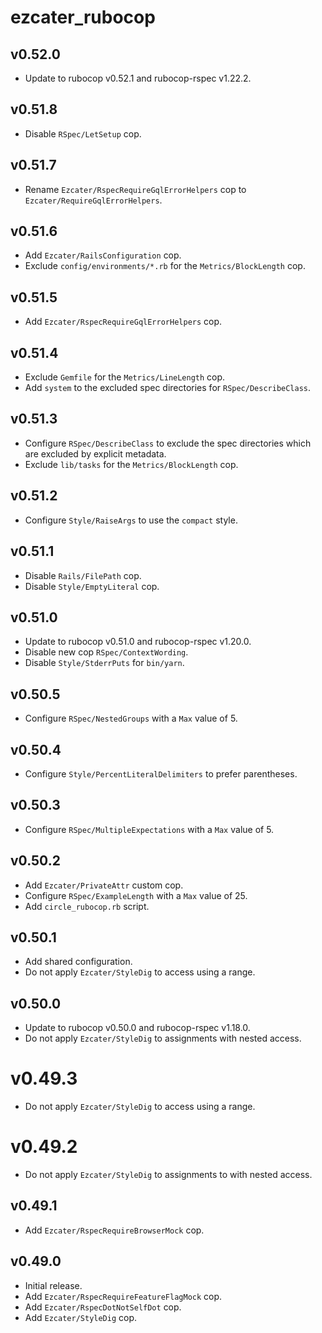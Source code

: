 # ezcater_rubocop

## v0.52.0
- Update to rubocop v0.52.1 and rubocop-rspec v1.22.2.

## v0.51.8
- Disable `RSpec/LetSetup` cop.

## v0.51.7
- Rename `Ezcater/RspecRequireGqlErrorHelpers` cop to `Ezcater/RequireGqlErrorHelpers`.

## v0.51.6
- Add `Ezcater/RailsConfiguration` cop.
- Exclude `config/environments/*.rb` for the `Metrics/BlockLength` cop.

## v0.51.5
- Add `Ezcater/RspecRequireGqlErrorHelpers` cop.

## v0.51.4
- Exclude `Gemfile` for the `Metrics/LineLength` cop.
- Add `system` to the excluded spec directories for `RSpec/DescribeClass`.

## v0.51.3
- Configure `RSpec/DescribeClass` to exclude the spec directories which
  are excluded by explicit metadata.
- Exclude `lib/tasks` for the `Metrics/BlockLength` cop.

## v0.51.2
- Configure `Style/RaiseArgs` to use the `compact` style.

## v0.51.1
- Disable `Rails/FilePath` cop.
- Disable `Style/EmptyLiteral` cop.

## v0.51.0
- Update to rubocop v0.51.0 and rubocop-rspec v1.20.0.
- Disable new cop `RSpec/ContextWording`.
- Disable `Style/StderrPuts` for `bin/yarn`.

## v0.50.5
- Configure `RSpec/NestedGroups` with a `Max` value of 5.

## v0.50.4
- Configure `Style/PercentLiteralDelimiters` to prefer parentheses.

## v0.50.3
- Configure `RSpec/MultipleExpectations` with a `Max` value of 5.

## v0.50.2
- Add `Ezcater/PrivateAttr` custom cop.
- Configure `RSpec/ExampleLength` with a `Max` value of 25.
- Add `circle_rubocop.rb` script.

## v0.50.1
- Add shared configuration.
- Do not apply `Ezcater/StyleDig` to access using a range.

## v0.50.0
- Update to rubocop v0.50.0 and rubocop-rspec v1.18.0.
- Do not apply `Ezcater/StyleDig` to assignments with nested access.

# v0.49.3
- Do not apply `Ezcater/StyleDig` to access using a range.

# v0.49.2
- Do not apply `Ezcater/StyleDig` to assignments to with nested access.

## v0.49.1
- Add `Ezcater/RspecRequireBrowserMock` cop.

## v0.49.0
- Initial release.
- Add `Ezcater/RspecRequireFeatureFlagMock` cop.
- Add `Ezcater/RspecDotNotSelfDot` cop.
- Add `Ezcater/StyleDig` cop.
